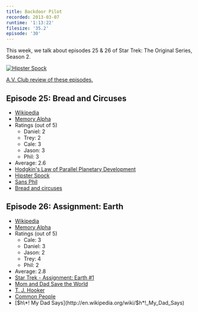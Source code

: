 ```yaml
---
title: Backdoor Pilot
recorded: 2013-03-07
runtime: '1:13:22'
filesize: '35.2'
episode: '30'
---
```


This week, we talk about episodes 25 & 26 of Star Trek: The Original Series, Season 2.

[![Hipster Spock](https://jawgrind.s3.amazonaws.com/Jawgrind-Episode-30.jpg)](http://www.flickr.com/photos/jason_coleman/8491628534/)

[A.V. Club review of these episodes.](http://www.avclub.com/articles/bread-and-circuses-assignment-earth,31630/)

## Episode 25: Bread and Circuses

- [Wikipedia](http://en.wikipedia.org/wiki/Bread_and_Circuses_(Star_Trek:_The_Original_Series))
- [Memory Alpha](http://en.memory-alpha.org/wiki/Bread_and_Circuses_(episode))
- Ratings (out of 5)
    - Daniel: 2
    - Trey: 2
    - Cale: 3
    - Jason: 3
    - Phil: 3
- Average: 2.6
- [Hodgkin's Law of Parallel Planetary Development](http://en.memory-alpha.org/wiki/Hodgkin's_Law_of_Parallel_Planetary_Development)
- [Hipster Spock](http://www.flickr.com/photos/jason_coleman/8491628534/in/photostream)
- [Sans Phil](/24)
- [Bread and circuses](http://en.wikipedia.org/wiki/Bread_and_circuses)

## Episode 26: Assignment: Earth

- [Wikipedia](http://en.wikipedia.org/wiki/Assignment:_Earth)
- [Memory Alpha](http://en.memory-alpha.org/wiki/Assignment:_Earth_(episode))
- Ratings (out of 5)
    - Cale: 3
    - Daniel: 3
    - Jason: 2
    - Trey: 4
    - Phil: 2
- Average: 2.8
- [Star Trek - Assignment: Earth #1](http://connect.collectorz.com/comics/database/star-trek-assignment-earth/1-184654)
- [Mom and Dad Save the World](http://en.wikipedia.org/wiki/Mom_and_Dad_Save_the_World)
- [T. J. Hooker](http://en.wikipedia.org/wiki/T._J._Hooker)
- [Common People](http://www.youtube.com/watch?v=ainyK6fXku0)
- [$h\*! My Dad Says](http://en.wikipedia.org/wiki/$h*!_My_Dad_Says)
